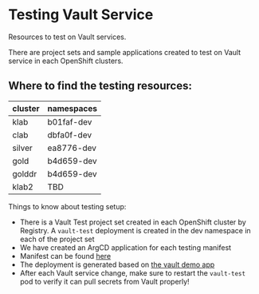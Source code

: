 # Testing Vault Service

Resources to test on Vault services.

There are project sets and sample applications created to test on Vault service in each OpenShift clusters.

## Where to find the testing resources:
| cluster | namespaces |
|---|---|
| klab | b01faf-dev |
| clab | dbfa0f-dev |
| silver | ea8776-dev |
| gold | b4d659-dev |
| golddr | b4d659-dev |
| klab2 | TBD |

Things to know about testing setup:
- There is a Vault Test project set created in each OpenShift cluster by Registry. A `vault-test` deployment is created in the dev namespace in each of the project set
- We have created an ArgCD application for each testing manifest
- Manifest can be found [here](https://github.com/bcgov-platform-services/platform-gitops-vault/test)
- The deployment is generated based on [the vault demo app](https://github.com/bcgov/how-to-workshops/tree/master/vault/getting-started-demo)
- After each Vault service change, make sure to restart the `vault-test` pod to verify it can pull secrets from Vault properly!
